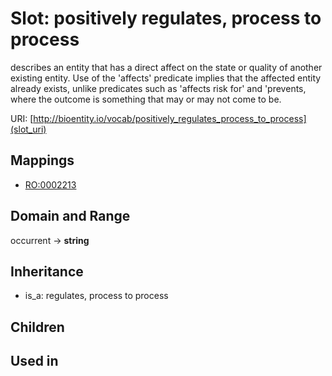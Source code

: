 # Slot: positively regulates, process to process


describes an entity that has a direct affect on the state or quality of another existing entity. Use of the 'affects' predicate implies that the affected entity already exists, unlike predicates such as 'affects risk for' and 'prevents, where the outcome is something that may or may not come to be.

URI: [http://bioentity.io/vocab/positively_regulates_process_to_process](slot_uri)
## Mappings

 * [RO:0002213](http://purl.obolibrary.org/obo/RO_0002213)
## Domain and Range

occurrent -> **string**
## Inheritance

 *  is_a: regulates, process to process
## Children

## Used in

